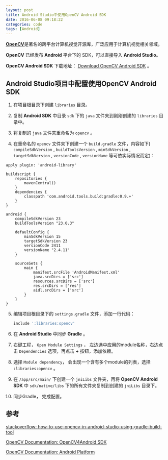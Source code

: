 ```yaml
---
layout: post
title: Android Studio中使用OpenCV Android SDK
date: 2016-06-08 09:18:22
categories: code
tags: [Android]
---
```


[**OpenCV**](http://opencv.org/)是著名的跨平台计算机视觉开源库，广泛应用于计算机视觉相关领域。

**OpenCV** 已经发布 **Android** 平台下的 SDK，可以直接导入 **Android Studio**。

**OpenCV Android SDK** 下载地址： [Download OpenCV Android SDK](http://docs.opencv.org/2.4/doc/tutorials/introduction/android_binary_package/O4A_SDK.html#get-the-opencv4android-sdk) 。

## Android Studio项目中配置使用OpenCV Android SDK

1. 在项目根目录下创建 ```libraries``` 目录。

2. 复制 **Android SDK** 中目录 ```sdk``` 下的 ```java``` 文件夹到刚刚创建的 ```libraries``` 目录中。

3. 将复制的 ```java``` 文件夹重命名为 ```opencv``` 。

4. 在重命名的 ```opencv``` 文件夹下创建一个 ```build.gradle``` 文件，内容如下( ```compileSdkVersion``` , ```buildToolsVersion``` , ```minSdkVersion``` , ```targetSdkVersion``` , ```versionCode``` ,  ```versionName``` 等可依实际情况而定)：

```
apply plugin: 'android-library'

buildscript {
    repositories {
        mavenCentral()
    }
    dependencies {
        classpath 'com.android.tools.build:gradle:0.9.+'
    }
}

android {
    compileSdkVersion 23
    buildToolsVersion "23.0.3"

    defaultConfig {
        minSdkVersion 15
        targetSdkVersion 23
        versionCode 2411
        versionName "2.4.11"
    }

    sourceSets {
        main {
            manifest.srcFile 'AndroidManifest.xml'
            java.srcDirs = ['src']
            resources.srcDirs = ['src']
            res.srcDirs = ['res']
            aidl.srcDirs = ['src']
        }
    }
}
```

5. 编辑项目根目录下的 ```settings.gradle``` 文件，添加一行代码：

    ```gradle
    include ':libraries:opencv'
    ```

6. 在 **Android Studio** 中同步 **Gradle** 。

7. 右键工程， ```Open Module Settings``` ， 左边选中应用的module名称，右边点击 ```Dependencies``` 选项，再点击 **+** 按钮，添加依赖。

8. 选择 ```Module dependency```， 会出现一个含有多个module的列表，选择 ```:libraries:opencv``` 。

9. 在 ```/app/src/main/``` 下创建一个 ```jniLibs``` 文件夹，再将 **OpenCV Android SDK** 中 ```sdk/native/libs``` 下的所有文件夹复制到创建的 ```jniLibs``` 目录下。

10. 同步Gradle， 完成配置。

## 参考

[stackoverflow: how-to-use-opencv-in-android-studio-using-gradle-build-tool](http://stackoverflow.com/questions/17767557/how-to-use-opencv-in-android-studio-using-gradle-build-tool/22427267#22427267)

[OpenCV Documentation: OpenCV4Android SDK](http://docs.opencv.org/2.4/doc/tutorials/introduction/android_binary_package/O4A_SDK.html)

[OpenCV Documentation: Android Platform](http://opencv.org/platforms/android.html)
